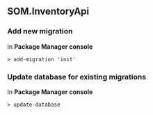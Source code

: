 ## SOM.InventoryApi


### Add new migration 
In **Package Manager console**
```
> add-migration 'init'

```


### Update database for existing migrations
In **Package Manager console**
```
> update-database
```